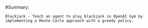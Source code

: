 #Summary:

    Blackjack - Teach an agent to play blackjack in OpenAI Gym by implementing a Monte Carlo approach with a greedy policy.
